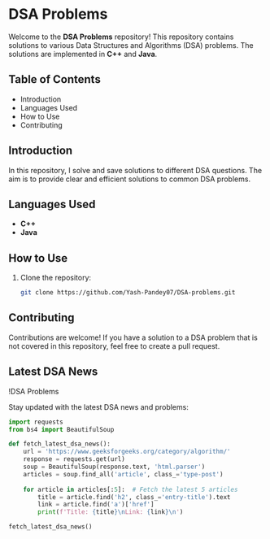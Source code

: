 # DSA Problems

Welcome to the **DSA Problems** repository! This repository contains solutions to various Data Structures and Algorithms (DSA) problems. The solutions are implemented in **C++** and **Java**.

## Table of Contents

- Introduction
- Languages Used
- How to Use
- Contributing

## Introduction

In this repository, I solve and save solutions to different DSA questions. The aim is to provide clear and efficient solutions to common DSA problems.

## Languages Used

- **C++**
- **Java**


## How to Use

1. Clone the repository:
   ```sh
   git clone https://github.com/Yash-Pandey07/DSA-problems.git

## Contributing
Contributions are welcome! If you have a solution to a DSA problem that is not covered in this repository, feel free to create a pull request.


## Latest DSA News
!DSA Problems

Stay updated with the latest DSA news and problems:

```python
import requests
from bs4 import BeautifulSoup

def fetch_latest_dsa_news():
    url = 'https://www.geeksforgeeks.org/category/algorithm/'
    response = requests.get(url)
    soup = BeautifulSoup(response.text, 'html.parser')
    articles = soup.find_all('article', class_='type-post')
    
    for article in articles[:5]:  # Fetch the latest 5 articles
        title = article.find('h2', class_='entry-title').text
        link = article.find('a')['href']
        print(f'Title: {title}\nLink: {link}\n')

fetch_latest_dsa_news()
```

